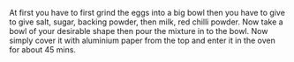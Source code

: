 
At first you have to first grind the eggs into a big bowl then you have to give to give salt, sugar, backing powder, then milk, red chilli powder.
Now take a bowl of your desirable shape then pour the mixture in to the bowl. 
Now simply cover it with aluminium paper from the top and enter it in the oven for about 45 mins.